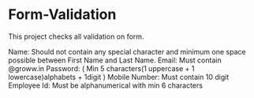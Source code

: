 # Form-Validation
This project checks all validation on form.

Name: Should not contain any special character and minimum one space possible between First Name and Last Name.
Email: Must contain @groww.in
Password: ( Min 5 characters(1 uppercase + 1 lowercase)alphabets + 1digit )
Mobile Number: Must contain 10 digit
Employee Id: Must be alphanumerical with min 6 characters
